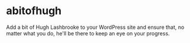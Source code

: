 # abitofhugh
Add a bit of Hugh Lashbrooke to your WordPress site and ensure that, no matter what you do, he'll be there to keep an eye on your progress.
